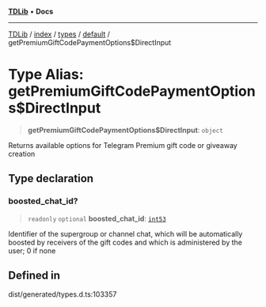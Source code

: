 [**TDLib**](../../../../../../README.md) • **Docs**

***

[TDLib](../../../../../../modules.md) / [index](../../../../../README.md) / [types](../../../README.md) / [default](../README.md) / getPremiumGiftCodePaymentOptions$DirectInput

# Type Alias: getPremiumGiftCodePaymentOptions$DirectInput

> **getPremiumGiftCodePaymentOptions$DirectInput**: `object`

Returns available options for Telegram Premium gift code or giveaway creation

## Type declaration

### boosted\_chat\_id?

> `readonly` `optional` **boosted\_chat\_id**: [`int53`](int53.md)

Identifier of the supergroup or channel chat, which will be automatically boosted by receivers of the gift codes and which is administered by the user; 0 if none

## Defined in

dist/generated/types.d.ts:103357
